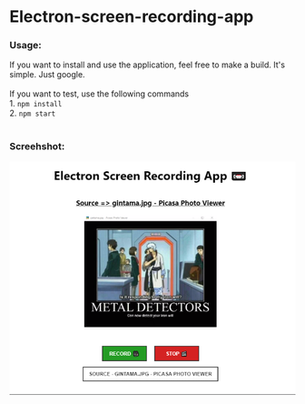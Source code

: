 # Electron-screen-recording-app

### Usage:
If you want to install and use the application, feel free to make a build. It's simple. Just google. <br/><br/>
If you want to test, use the following commands
<br/>1. ``` npm install ```
<br/>2. ``` npm start ```
<br/><br/>
### Screehshot:
![screenshot](screenshot.png)
